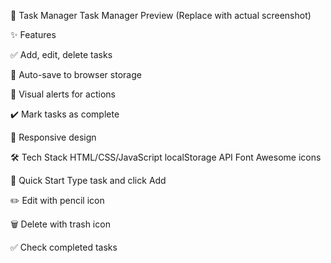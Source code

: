 📝 Task Manager
Task Manager Preview
(Replace with actual screenshot)

✨ Features

✅ Add, edit, delete tasks

💾 Auto-save to browser storage

🔔 Visual alerts for actions

✔️ Mark tasks as complete

📱 Responsive design



🛠️ Tech Stack
HTML/CSS/JavaScript
localStorage API
Font Awesome icons


🚀 Quick Start
Type task and click Add


✏️ Edit with pencil icon

🗑️ Delete with trash icon

✅ Check completed tasks

